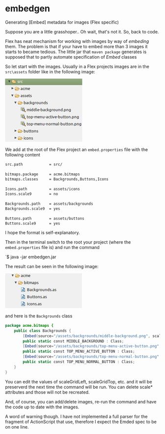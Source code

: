 embedgen
========

Generating \[Embed\] metadata for images (Flex specific)

Suppose you are a little grasshoper.. Oh wait, that's not it. So, back to code.

Flex has neat mechanism for working with images by way of *embeding* them. The problem is that if your have to embed more than 3 images it starts to became tedious. The little jar that `maven package` generates is supposed that to partly automate specification of *Embed* classes 

So let start with the images. Usually in a Flex projects images are in the `src\assets` folder like in the following image:

![Image Assets](assets/image-assets.png)

We add at the root of the Flex project an `embed.properties` file with the following content

```
src.path            = src/
                    
bitmaps.package     = acme.bitmaps
bitmaps.classes     = Backgrounds,Buttons,Icons
                    
Icons.path          = assets/icons
Icons.scale9        = no

Backgrounds.path    = assets/backgrounds
Backgrounds.scale9  = yes

Buttons.path        = assets/buttons
Buttons.scale9      = yes

```

I hope the format is self-explanatory. 

Then in the terminal switch to the root your project (where the `embed.properties` file is) and run the command

`$ java -jar embedgen.jar

The result can be seen in the following image:

![Generated Classes](assets/image-classes.png)

and here is the `Backgrounds` class

```ActionScript
package acme.bitmaps {
	public class Backgrounds {
		[Embed(source="/assets/backgrounds/middle-background.png", scaleGridLeft=18, scaleGridTop=15, scaleGridRight=685, scaleGridBottom=351)]
		public static const MIDDLE_BACKGROUND : Class;
		[Embed(source="/assets/backgrounds/top-menu-active-button.png", scaleGridLeft=15, scaleGridTop=12, scaleGridRight=89, scaleGridBottom=30)]
		public static const TOP_MENU_ACTIVE_BUTTON : Class;
		[Embed(source="/assets/backgrounds/top-menu-normal-button.png", scaleGridLeft=10, scaleGridTop=10, scaleGridRight=106, scaleGridBottom=30)]
		public static const TOP_MENU_NORMAL_BUTTON : Class;
	}	
}

```

You can edit the values of scaleGridLeft, scaleGridTop, etc. and it will be preserverd the next time the command will be run. You can delete scale\* attributes and those will not be recreated.

And, of course, you can add/delete images, re-run the command and have the code up to date with the images.

A word of warning though. I have not implemented a full parser for the fragment of ActionScript that use, therefore I expect the Emded spec to be on one line.





